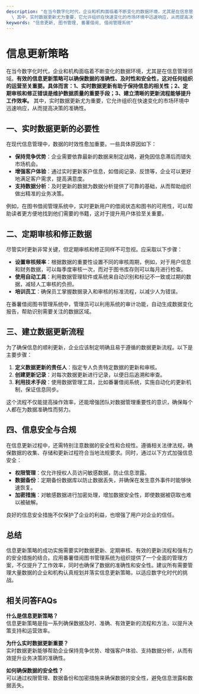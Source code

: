 ```yaml
---
description: "在当今数字化时代，企业和机构面临着不断变化的数据环境，尤其是在信息管理领域。**有效的信息更新策略可以确保数据的准确性、及时性和安全性，这对任何组织的运营至关重要。具体而言：1、实时数据更新有助于保持信息的相关性；2、定期审核和修正错误是维护数据质量的重要手段；3、建立清晰的更新流程能够提升工作效率。**\
  \ 其中，实时数据更新尤为重要，它允许组织在快速变化的市场环境中迅速响应，从而提高决策的准确性。"
keywords: "信息更新, 图书管理, 番薯借阅, 借阅管理系统"
---
```

# 信息更新策略

在当今数字化时代，企业和机构面临着不断变化的数据环境，尤其是在信息管理领域。**有效的信息更新策略可以确保数据的准确性、及时性和安全性，这对任何组织的运营至关重要。具体而言：1、实时数据更新有助于保持信息的相关性；2、定期审核和修正错误是维护数据质量的重要手段；3、建立清晰的更新流程能够提升工作效率。** 其中，实时数据更新尤为重要，它允许组织在快速变化的市场环境中迅速响应，从而提高决策的准确性。

## 一、实时数据更新的必要性

在现代信息管理中，数据的时效性愈加重要。一些具体原因如下：

- **保持竞争优势**：企业需要依靠最新的数据来制定战略，避免因信息滞后而错失市场机会。
- **增强客户体验**：通过实时更新客户信息，如借阅记录、反馈等，企业可以更好地满足客户需求，提高满意度。
- **支持数据分析**：及时更新的数据为数据分析提供了可靠的基础，从而帮助组织做出精准的业务决策。

例如，在图书借阅管理系统中，实时更新用户的借阅状态和图书的可用性，可以帮助读者更方便地找到他们需要的书籍，这对于提升用户体验至关重要。

## 二、定期审核和修正数据

尽管实时更新非常关键，但定期审核和修正同样不可忽视。应采取以下步骤：

- **设置审核频率**：根据数据的重要性设置不同的审核周期，例如，对于用户信息和财务数据，可以每季度审核一次，而对于图书库存则可以每月进行检查。
- **使用自动工具**：利用数据管理软件或系统来自动识别和标记不一致或过期的数据，减轻人工审核的负担。
- **培训员工**：确保员工掌握数据录入和审核的标准流程，以减少人为错误。

在番薯借阅图书管理系统中，管理员可以利用系统的审计功能，自动生成数据变化报告，帮助识别需要关注的数据区域。

## 三、建立数据更新流程

为了确保信息的顺利更新，企业应该制定明确且易于遵循的数据更新流程。以下是主要步骤：

1. **定义数据更新的责任人**：指定专人负责特定数据的更新和审核。
2. **创建更新记录**：对每次数据更新进行记录，以便日后追溯和审查。
3. **利用技术手段**：使用数据管理工具，比如番薯借阅系统，实施自动化的更新机制，保证信息同步。

这个流程不仅能提高操作效率，还能增强团队对数据管理重要性的意识，确保每个人都在为数据准确性而努力。

## 四、信息安全与合规

在信息更新过程中，还需特别注意数据的安全性和合规性。遵循相关法律法规，确保数据的收集、存储和更新过程符合当地法规要求。同时，通过以下方式加强信息安全：

- **权限管理**：仅允许授权人员访问敏感数据，防止信息泄露。
- **数据备份**：定期备份数据库以防止数据丢失，并确保在发生意外事件时能够快速恢复。
- **加密措施**：对敏感数据进行加密处理，增加数据安全性，即使数据被窃取也难以被破解。

良好的信息安全措施不仅保护了企业的利益，也增强了用户对企业的信任。

## 总结

信息更新策略的成功实施需要实时数据更新、定期审核、有效的更新流程和强有力的安全措施的结合。应用番薯借阅图书管理系统为组织提供了一个全面的管理方案，不仅提升了工作效率，同时也确保了数据的准确性和安全性。建议所有需要管理大量数据的企业和机构认真规划并落实信息更新策略，以适应数字化时代的挑战。

## 相关问答FAQs

**什么是信息更新策略？**  
信息更新策略是指一系列确保数据及时、准确、有效更新的流程和方法，以提升决策支持和运营效率。

**为什么实时数据更新重要？**  
实时数据更新能够帮助企业保持竞争优势、增强客户体验、支持数据分析，从而有效提升业务决策的准确性。

**如何确保数据的安全性？**  
可以通过权限管理、数据备份和加密措施来确保数据的安全性，避免信息泄露和数据丢失。
